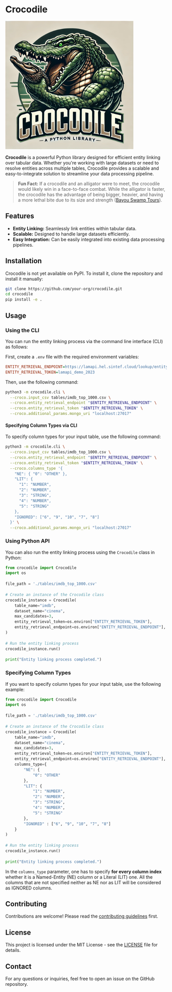 # Crocodile

<img src="logo.webp" alt="Crocodile Logo" width="400"/>

**Crocodile** is a powerful Python library designed for efficient entity linking over tabular data. Whether you're working with large datasets or need to resolve entities across multiple tables, Crocodile provides a scalable and easy-to-integrate solution to streamline your data processing pipeline.

> **Fun Fact:** If a crocodile and an alligator were to meet, the crocodile would likely win in a face-to-face combat. While the alligator is faster, the crocodile has the advantage of being bigger, heavier, and having a more lethal bite due to its size and strength ([Bayou Swamp Tours](https://www.bayouswamptours.com/blog/difference-between-alligator-crocodile/)).

## Features

- **Entity Linking:** Seamlessly link entities within tabular data.
- **Scalable:** Designed to handle large datasets efficiently.
- **Easy Integration:** Can be easily integrated into existing data processing pipelines.

## Installation

Crocodile is not yet available on PyPI. To install it, clone the repository and install it manually:

```bash
git clone https://github.com/your-org/crocodile.git
cd crocodile
pip install -e .
```

## Usage

### Using the CLI
You can run the entity linking process via the command line interface (CLI) as follows:

First, create a `.env` file with the required environment variables:

```ini
ENTITY_RETRIEVAL_ENDPOINT=https://lamapi.hel.sintef.cloud/lookup/entity-retrieval
ENTITY_RETRIEVAL_TOKEN=lamapi_demo_2023
```

Then, use the following command:

```bash
python3 -m crocodile.cli \
  --croco.input_csv tables/imdb_top_1000.csv \
  --croco.entity_retrieval_endpoint "$ENTITY_RETRIEVAL_ENDPOINT" \
  --croco.entity_retrieval_token "$ENTITY_RETRIEVAL_TOKEN" \
  --croco.additional_params.mongo_uri "localhost:27017"
```

#### Specifying Column Types via CLI
To specify column types for your input table, use the following command:

```bash
python3 -m crocodile.cli \
  --croco.input_csv tables/imdb_top_1000.csv \
  --croco.entity_retrieval_endpoint "$ENTITY_RETRIEVAL_ENDPOINT" \
  --croco.entity_retrieval_token "$ENTITY_RETRIEVAL_TOKEN" \
  --croco.columns_type '{ 
    "NE": { "0": "OTHER" }, 
    "LIT": { 
      "1": "NUMBER", 
      "2": "NUMBER", 
      "3": "STRING", 
      "4": "NUMBER", 
      "5": "STRING" 
    }, 
    "IGNORED": ["6", "9", "10", "7", "8"] 
  }' \
  --croco.additional_params.mongo_uri "localhost:27017"
```

### Using Python API
You can also run the entity linking process using the `Crocodile` class in Python:

```python
from crocodile import Crocodile
import os

file_path = './tables/imdb_top_1000.csv'

# Create an instance of the Crocodile class
crocodile_instance = Crocodile(
    table_name="imdb",
    dataset_name="cinema",
    max_candidates=3,
    entity_retrieval_token=os.environ["ENTITY_RETRIEVAL_TOKEN"],
    entity_retrieval_endpoint=os.environ["ENTITY_RETRIEVAL_ENDPOINT"],
)

# Run the entity linking process
crocodile_instance.run()

print("Entity linking process completed.")
```

### Specifying Column Types
If you want to specify column types for your input table, use the following example:

```python
from crocodile import Crocodile
import os

file_path = './tables/imdb_top_1000.csv'

# Create an instance of the Crocodile class
crocodile_instance = Crocodile(
    table_name="imdb",
    dataset_name="cinema",
    max_candidates=3,
    entity_retrieval_token=os.environ["ENTITY_RETRIEVAL_TOKEN"],
    entity_retrieval_endpoint=os.environ["ENTITY_RETRIEVAL_ENDPOINT"],
    columns_type={
        "NE": {
            "0": "OTHER"
        },
        "LIT": {
            "1": "NUMBER",
            "2": "NUMBER",
            "3": "STRING",
            "4": "NUMBER",
            "5": "STRING"
        },
        "IGNORED" : ["6", "9", "10", "7", "8"]
    }
)

# Run the entity linking process
crocodile_instance.run()

print("Entity linking process completed.")
```

In the `columns_type` parameter, one has to specify **for every column index** whether it is a Named-Entity (NE) column or a Literal (LIT) one. All the columns that are not specified neither as NE nor as LIT will be considered as IGNORED columns.

## Contributing

Contributions are welcome! Please read the [contributing guidelines](CONTRIBUTING.md) first.

## License

This project is licensed under the MIT License - see the [LICENSE](LICENSE) file for details.

## Contact

For any questions or inquiries, feel free to open an issue on the GitHub repository.